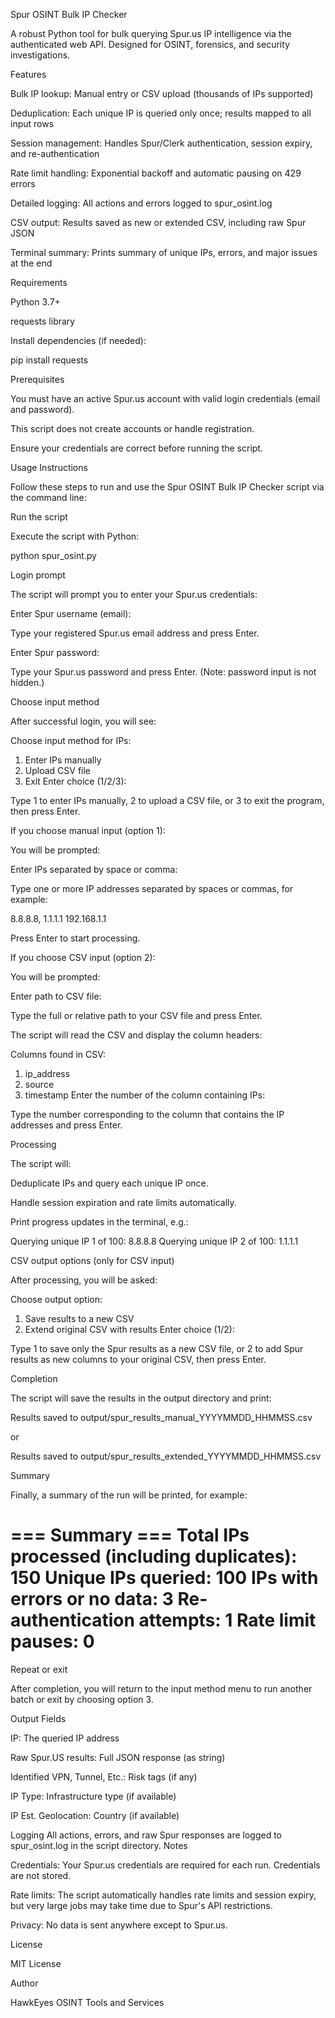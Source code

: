 Spur OSINT Bulk IP Checker

A robust Python tool for bulk querying Spur.us IP intelligence via the authenticated web API.
Designed for OSINT, forensics, and security investigations.

Features

Bulk IP lookup: Manual entry or CSV upload (thousands of IPs supported)

Deduplication: Each unique IP is queried only once; results mapped to all input rows

Session management: Handles Spur/Clerk authentication, session expiry, and re-authentication

Rate limit handling: Exponential backoff and automatic pausing on 429 errors

Detailed logging: All actions and errors logged to spur_osint.log

CSV output: Results saved as new or extended CSV, including raw Spur JSON

Terminal summary: Prints summary of unique IPs, errors, and major issues at the end

Requirements

Python 3.7+

requests library

Install dependencies (if needed):

pip install requests

Prerequisites

You must have an active Spur.us account with valid login credentials (email and password).

This script does not create accounts or handle registration.

Ensure your credentials are correct before running the script.

Usage Instructions

Follow these steps to run and use the Spur OSINT Bulk IP Checker script via the command line:

Run the script

Execute the script with Python:

python spur_osint.py

Login prompt

The script will prompt you to enter your Spur.us credentials:

Enter Spur username (email):


Type your registered Spur.us email address and press Enter.

Enter Spur password:


Type your Spur.us password and press Enter. (Note: password input is not hidden.)

Choose input method

After successful login, you will see:

Choose input method for IPs:
1. Enter IPs manually
2. Upload CSV file
3. Exit
Enter choice (1/2/3):


Type 1 to enter IPs manually, 2 to upload a CSV file, or 3 to exit the program, then press Enter.

If you choose manual input (option 1):

You will be prompted:

Enter IPs separated by space or comma:


Type one or more IP addresses separated by spaces or commas, for example:

8.8.8.8, 1.1.1.1 192.168.1.1


Press Enter to start processing.

If you choose CSV input (option 2):

You will be prompted:

Enter path to CSV file:


Type the full or relative path to your CSV file and press Enter.

The script will read the CSV and display the column headers:

Columns found in CSV:
1. ip_address
2. source
3. timestamp
Enter the number of the column containing IPs:


Type the number corresponding to the column that contains the IP addresses and press Enter.

Processing

The script will:

Deduplicate IPs and query each unique IP once.

Handle session expiration and rate limits automatically.

Print progress updates in the terminal, e.g.:

Querying unique IP 1 of 100: 8.8.8.8
Querying unique IP 2 of 100: 1.1.1.1

CSV output options (only for CSV input)

After processing, you will be asked:

Choose output option:
1. Save results to a new CSV
2. Extend original CSV with results
Enter choice (1/2):


Type 1 to save only the Spur results as a new CSV file, or 2 to add Spur results as new columns to your original CSV, then press Enter.

Completion

The script will save the results in the output directory and print:

Results saved to output/spur_results_manual_YYYYMMDD_HHMMSS.csv


or

Results saved to output/spur_results_extended_YYYYMMDD_HHMMSS.csv

Summary

Finally, a summary of the run will be printed, for example:

=== Summary ===
Total IPs processed (including duplicates): 150
Unique IPs queried: 100
IPs with errors or no data: 3
Re-authentication attempts: 1
Rate limit pauses: 0
=================

Repeat or exit

After completion, you will return to the input method menu to run another batch or exit by choosing option 3.

Output Fields

IP: The queried IP address

Raw Spur.US results: Full JSON response (as string)

Identified VPN, Tunnel, Etc.: Risk tags (if any)

IP Type: Infrastructure type (if available)

IP Est. Geolocation: Country (if available)

Logging
All actions, errors, and raw Spur responses are logged to spur_osint.log in the script directory.
Notes

Credentials: Your Spur.us credentials are required for each run. Credentials are not stored.

Rate limits: The script automatically handles rate limits and session expiry, but very large jobs may take time due to Spur's API restrictions.

Privacy: No data is sent anywhere except to Spur.us.

License

MIT License

Author

HawkEyes OSINT Tools and Services
